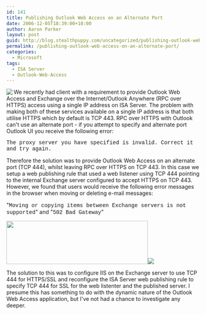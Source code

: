 ```yaml
---
id: 141
title: Publishing Outlook Web Access on an Alternate Port
date: 2006-12-05T18:39:00+10:00
author: Aaron Parker
layout: post
guid: http://blog.stealthpuppy.com/uncategorized/publishing-outlook-web-access-on-an-alternate-port
permalink: /publishing-outlook-web-access-on-an-alternate-port/
categories:
  - Microsoft
tags:
  - ISA Server
  - Outlook-Web-Access
---
```

<img align="left" src="https://stealthpuppy.com/wp-content/uploads/2006/12/exchange.png" />We recently had client with a requirement to provide Outlook Web Access and Exchange over the Internet/Outlook Anywhere (RPC over HTTPS) access using a single IP address on ISA Server. The problem with making both of these services available on a single IP address is that both utilise HTTPS which by default is TCP 443. RPC over HTTPS with Outlook can't use an alternate port - if you attempt to specify and alternate port Outlook UI you receive the following error:

<font face="courier new,courier">The proxy server you have specified is invalid. Correct it and try again.</font>

Therefore the solution was to provide Outlook Web Access on an alternate port (TCP 444), whilst leaving RPC over HTTPS on TCP 443. In this case we setup a web publishing rule that used a web listener using TCP 444 pointing to the internal Exchange server configured to accept HTTPS on TCP 443. However, we found that users would receive the following error messages in the browser when moving or deleting e-mail messages:

"<font face="courier new,courier">Moving or copying items between Exchange servers is not supported</font>" and "<font face="courier new,courier">502 Bad Gateway</font>"

<img border="0" width="369" src="https://stealthpuppy.com/wp-content/uploads/2006/12/1000.14.220.OWAError1.PNG" height="113" style="width: 369px; height: 113px" /><img border="0" src="https://stealthpuppy.com/wp-content/uploads/2006/12/1000.14.221.OWAError2.PNG" /> 

The solution to this was to configure IIS on the Exchange server to use TCP 444 for HTTPS/SSL and reconfigure the ISA Server web publishing rule to specify TCP 444 for SSL for the web listenter and the published server. I presume this has something to do with the dynamic nature of the Outlook Web Access application, but I've not had a chance to investigate any deeper.